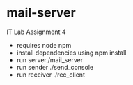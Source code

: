 # mail-server
IT Lab Assignment 4


* requires node npm
* install dependencies using npm install
* run server./mail_server
* run sender ./send_console
* run receiver ./rec_client
